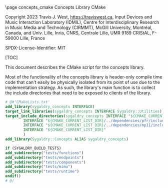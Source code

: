 \page concepts_cmake Concepts Library CMake

Copyright 2023 Travis J. West, https://traviswest.ca, Input Devices and Music
Interaction Laboratory (IDMIL), Centre for Interdisciplinary Research in Music
Media and Technology (CIRMMT), McGill University, Montréal, Canada, and Univ.
Lille, Inria, CNRS, Centrale Lille, UMR 9189 CRIStAL, F-59000 Lille, France

SPDX-License-Identifier: MIT

[TOC]

This document describes the CMake script for the concepts library.

Most of the functionality of the concepts library is header-only compile time
code that can't easily be physically isolated from its point of use due to the
implementation strategy. As such, the library's main function is to collect the
include directories that need to be exposed to clients of the library.

```cmake
# @#'CMakeLists.txt'
add_library(sygaldry_concepts INTERFACE)
target_link_libraries(sygaldry_concepts INTERFACE Sygaldry::Utilities)
target_include_directories(sygaldry_concepts INTERFACE "${CMAKE_CURRENT_LIST_DIR}/../dependencies/mp11/include"
        INTERFACE "${CMAKE_CURRENT_LIST_DIR}/../dependencies/pfr/include"
        INTERFACE "${CMAKE_CURRENT_LIST_DIR}/../dependencies/mp11/include"
        INTERFACE "${CMAKE_CURRENT_LIST_DIR}"
        )
add_library(Sygaldry::Concepts ALIAS sygaldry_concepts)

if (SYGALDRY_BUILD_TESTS)
add_subdirectory("tests/functions")
add_subdirectory("tests/endpoints")
add_subdirectory("tests/components")
add_subdirectory("tests/mimu")
add_subdirectory("tests/runtime")
endif()
# @/
```
